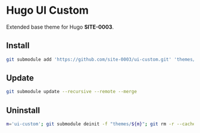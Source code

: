 # Hugo UI Custom

Extended base theme for Hugo **SITE-0003**.

## Install

```sh
git submodule add 'https://github.com/site-0003/ui-custom.git' 'themes/ui-custom'
```

## Update

```sh
git submodule update --recursive --remote --merge
```

## Uninstall

```sh
m='ui-custom'; git submodule deinit -f "themes/${m}"; git rm -r --cached "themes/${m}"; rm -rf ".git/modules/themes/${m}"; rm -rf "themes/${m}"
```
